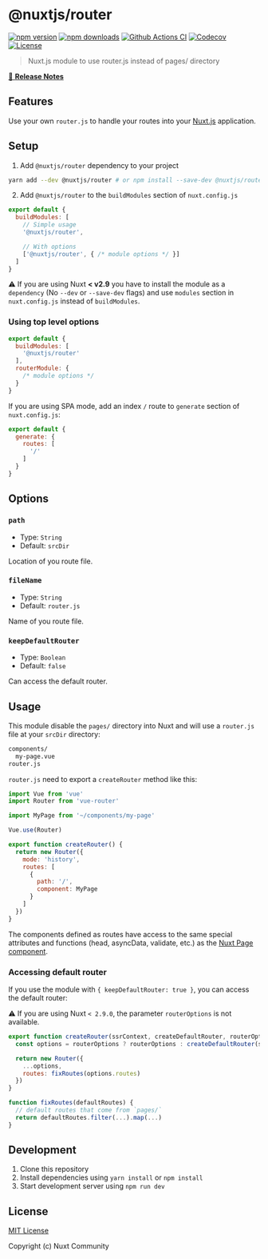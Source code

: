 # @nuxtjs/router

[![npm version][npm-version-src]][npm-version-href]
[![npm downloads][npm-downloads-src]][npm-downloads-href]
[![Github Actions CI][github-actions-ci-src]][github-actions-ci-href]
[![Codecov][codecov-src]][codecov-href]
[![License][license-src]][license-href]

> Nuxt.js module to use router.js instead of pages/ directory

[📖 **Release Notes**](./CHANGELOG.md)

## Features

Use your own `router.js` to handle your routes into your [Nuxt.js](https://nuxtjs.org) application.

## Setup

1. Add `@nuxtjs/router` dependency to your project

```bash
yarn add --dev @nuxtjs/router # or npm install --save-dev @nuxtjs/router
```

2. Add `@nuxtjs/router` to the `buildModules` section of `nuxt.config.js`

```js
export default {
  buildModules: [
    // Simple usage
    '@nuxtjs/router',

    // With options
    ['@nuxtjs/router', { /* module options */ }]
  ]
}
```

:warning: If you are using Nuxt **< v2.9** you have to install the module as a `dependency` (No `--dev` or `--save-dev` flags) and use `modules` section in `nuxt.config.js` instead of `buildModules`.

### Using top level options

```js
export default {
  buildModules: [
    '@nuxtjs/router'
  ],
  routerModule: {
    /* module options */
  }
}
```

If you are using SPA mode, add an index `/` route to `generate` section of `nuxt.config.js`:

```js
export default {
  generate: {
    routes: [
      '/'
    ]
  }
}
```

## Options

### `path`

- Type: `String`
- Default: `srcDir`

Location of you route file.

### `fileName`

- Type: `String`
- Default: `router.js`

Name of you route file.

### `keepDefaultRouter`

- Type: `Boolean`
- Default: `false`

Can access the default router.

## Usage

This module disable the `pages/` directory into Nuxt and will use a `router.js` file at your `srcDir` directory:

```bash
components/
  my-page.vue
router.js
```

`router.js` need to export a `createRouter` method like this:

```js
import Vue from 'vue'
import Router from 'vue-router'

import MyPage from '~/components/my-page'

Vue.use(Router)

export function createRouter() {
  return new Router({
    mode: 'history',
    routes: [
      {
        path: '/',
        component: MyPage
      }
    ]
  })
}
```

The components defined as routes have access to the same special attributes and functions (head, asyncData, validate, etc.) as the [Nuxt Page component](https://nuxtjs.org/guide/views/#pages).

### Accessing default router

If you use the module with `{ keepDefaultRouter: true }`, you can access the default router:

:warning: If you are using Nuxt `< 2.9.0`, the parameter `routerOptions` is not available.

```js
export function createRouter(ssrContext, createDefaultRouter, routerOptions) {
  const options = routerOptions ? routerOptions : createDefaultRouter(ssrContext).options

  return new Router({
    ...options,
    routes: fixRoutes(options.routes)
  })
}

function fixRoutes(defaultRoutes) {
  // default routes that come from `pages/`
  return defaultRoutes.filter(...).map(...)
}
```

## Development

1. Clone this repository
2. Install dependencies using `yarn install` or `npm install`
3. Start development server using `npm run dev`

## License

[MIT License](./LICENSE)

Copyright (c) Nuxt Community

<!-- Badges -->
[npm-version-src]: https://img.shields.io/npm/v/@nuxtjs/router/latest.svg
[npm-version-href]: https://npmjs.com/package/@nuxtjs/router

[npm-downloads-src]: https://img.shields.io/npm/dt/@nuxtjs/router.svg
[npm-downloads-href]: https://npmjs.com/package/@nuxtjs/router

[github-actions-ci-src]: https://github.com/nuxt-community/router-module/workflows/ci/badge.svg
[github-actions-ci-href]: https://github.com/nuxt-community/router-module/actions?query=workflow%3Aci

[codecov-src]: https://img.shields.io/codecov/c/github/nuxt-community/router-module.svg
[codecov-href]: https://codecov.io/gh/nuxt-community/router-module

[license-src]: https://img.shields.io/npm/l/@nuxtjs/router.svg
[license-href]: https://npmjs.com/package/@nuxtjs/router
